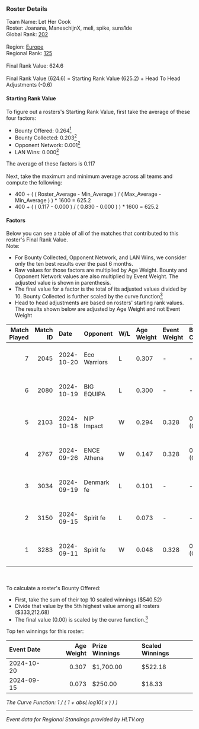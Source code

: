 ### Roster Details<br />
Team Name: Let Her Cook<br />
Roster: Joanana, ManeschijnX, meli, spike, suns1de<br />
Global Rank: [202](../../standings_global_2025_03_03.md)<br />
<br />
Region: [Europe]( ../../standings_europe_2025_03_03.md)<br />
Regional Rank: [125]( ../../standings_europe_2025_03_03.md)<br />
<br />
Final Rank Value:  624.6<br />
<br />
Final Rank Value (624.6) = Starting Rank Value (625.2) + Head To Head Adjustments (-0.6)<br />

#### Starting Rank Value<br />
To figure out a rosters's Starting Rank Value, first take the average of these four factors:<br />
- Bounty Offered: 0.264[<sup>1</sup>](#table2)
- Bounty Collected: 0.203[<sup>2</sup>](#table1)
- Opponent Network: 0.001[<sup>2</sup>](#table1)
- LAN Wins: 0.000[<sup>2</sup>](#table1)

The average of these factors is 0.117<br />
<br />
Next, take the maximum and minimum average across all teams and compute the following:<br />
- 400 + ( ( Roster_Average - Min_Average ) / ( Max_Average - Min_Average ) ) * 1600 = 625.2
- 400 + ( ( 0.117 - 0.000 ) / ( 0.830 - 0.000 ) ) * 1600 = 625.2


#### Factors<br />
Below you can see a table of all of the matches that contributed to this roster's Final Rank Value.<br />
Note:<br />

- For Bounty Collected, Opponent Network, and LAN Wins, we consider only the ten best results over the past 6 months.
- Raw values for those factors are multiplied by Age Weight. Bounty and Opponent Network values are also multiplied by Event Weight. The adjusted value is shown in parenthesis.
- The final value for a factor is the total of its adjusted values divided by 10. Bounty Collected is further scaled by the curve function[<sup>3</sup>](#curveFunction)
- Head to head adjustments are based on rosters' starting rank values. The results shown below are adjusted by Age Weight and not Event Weight
<span id="table1"></span><br />


| Match Played | Match ID | Date       | Opponent     | W/L | Age Weight | Event Weight | Bounty Collected | Opponent Network | LAN Wins  | H2H Adj. | Roster                                     |
| -: | -: | :- | :- | :- | :- | :- | :- | :- | :- | -: | :- |
|            7 |     2045 | 2024-10-20 | Eco Warriors | L   | 0.307      | -            | -                | -                | -         |    -2.92 | Joanana, ManeschijnX, meli, spike, suns1de |
|            6 |     2080 | 2024-10-19 | BIG EQUIPA   | L   | 0.300      | -            | -                | -                | -         |    -3.15 | Joanana, ManeschijnX, meli, spike, suns1de |
|            5 |     2103 | 2024-10-18 | NIP Impact   | W   | 0.294      | 0.328        | 0.011 (0.001)    | 0.056 (0.005)    | 0 (0.000) |     5.61 | Hikomi, Joanana, ManeschijnX, meli, spike  |
|            4 |     2767 | 2024-09-26 | ENCE Athena  | W   | 0.147      | 0.328        | 0.001 (0.000)    | 0.000 (0.000)    | 0 (0.000) |     1.66 | Hikomi, Joanana, ManeschijnX, meli, spike  |
|            3 |     3034 | 2024-09-19 | Denmark fe   | L   | 0.101      | -            | -                | -                | -         |    -1.31 | Hikomi, Joanana, ManeschijnX, meli, spike  |
|            2 |     3150 | 2024-09-15 | Spirit fe    | L   | 0.073      | -            | -                | -                | -         |    -1.19 | Hikomi, Joanana, ManeschijnX, meli, spike  |
|            1 |     3283 | 2024-09-11 | Spirit fe    | W   | 0.048      | 0.328        | 0.002 (0.000)    | 0.043 (0.001)    | 0 (0.000) |     0.73 | Hikomi, Joanana, ManeschijnX, meli, spike  |

<br />
<span id="table2"></span><br />
To calculate a roster's Bounty Offered:<br />

- First, take the sum of their top 10 scaled winnings ($540.52)
- Divide that value by the 5th highest value among all rosters ($333,212.68)
- The final value (0.00) is scaled by the curve function.[<sup>3</sup>](#curveFunction)

Top ten winnings for this roster:<br />

| Event Date | Age Weight | Prize Winnings | Scaled Winnings |
| :- | -: | :- | :- |
| 2024-10-20 |      0.307 | $1,700.00      | $522.18         |
| 2024-09-15 |      0.073 | $250.00        | $18.33          |


<span id="curveFunction"></span>_The Curve Function: 1 / ( 1 + abs( log10( x ) ) )_<br />

---
_Event data for Regional Standings provided by HLTV.org_<br />

